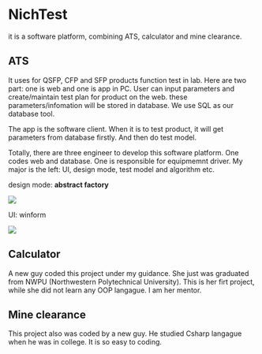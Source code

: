 # NichTest
it is a software platform, combining ATS, calculator and mine clearance.

## ATS ##

It uses for QSFP, CFP and SFP products function test in lab. Here are two part: one is web and one is app in PC. User can input parameters and create/maintain test plan for product on the web. these parameters/infomation will be stored in database. We use SQL as our database tool.

The app is the software client. When it is to test product, it will get parameters from database firstly. And then do test model.

Totally, there are three engineer to develop this software platform. One codes web and database. One is responsible for equipmemnt driver. My major is the left: UI, design mode, test model and algorithm etc.

design mode: **abstract factory**

![](http://i.imgur.com/BB3BhcA.png)

UI: winform

![](http://i.imgur.com/38jlGTQ.png)


## Calculator ##

A new guy coded this project under my guidance. She just was graduated from NWPU (Northwestern Polytechnical University). This is her firt project, while she did not learn any OOP langague. I am her mentor.

## Mine clearance ##

This project also was coded by a new guy. He studied Csharp langague when he was in college. It is so easy to coding.
